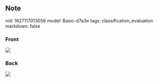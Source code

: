 ## Note
nid: 1627117013056
model: Basic-d7a3e
tags: classification_evaluation
markdown: false

### Front
<img src="paste-6e1a439c24506ac82684db7dc1212d6a122fb518.jpg">

### Back
<img src="paste-30e8beea8168ad8aeb3e53b1c0f09bcaa4ac4ff0.jpg">
